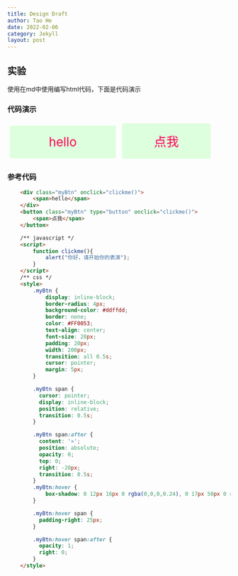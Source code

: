 ```yaml
---
title: Design Draft
author: Tao He
date: 2022-02-06
category: Jekyll
layout: post
---
```


## 实验
使用在md中使用编写html代码，下面是代码演示

### 代码演示

<div class="myBtn" onclick="clickme()"><span>hello</span></div>
<button class="myBtn" type="button" onclick="clickme()">
<span>点我</span>
</button>

### 参考代码

```html
    <div class="myBtn" onclick="clickme()">
        <span>hello</span>
    </div>
    <button class="myBtn" type="button" onclick="clickme()">
        <span>点我</span>
    </button>

    /** javascript */
    <script>
	    function clickme(){
		    alert("你好，请开始你的表演");
	    }
    </script>
    /** css */
    <style>
        .myBtn {
            display: inline-block;
            border-radius: 4px;
            background-color: #ddffdd;
            border: none;
            color: #FF0053;
            text-align: center;
            font-size: 28px;
            padding: 20px;
            width: 200px;
            transition: all 0.5s;
            cursor: pointer;
            margin: 5px;
        }           

        .myBtn span {
          cursor: pointer;
          display: inline-block;
          position: relative;
          transition: 0.5s;
        }

        .myBtn span:after {
          content: '»';
          position: absolute;
          opacity: 0;
          top: 0;
          right: -20px;
          transition: 0.5s;
        }
        .myBtn:hover {
            box-shadow: 0 12px 16px 0 rgba(0,0,0,0.24), 0 17px 50px 0 rgba(0,0,0,0.19);
        }

        .myBtn:hover span {
          padding-right: 25px;
        }

        .myBtn:hover span:after {
          opacity: 1;
          right: 0;
        }
    </style>

```

<script>
	function clickme(){
		alert("你好，请开始你的表演");
	}
</script>
<style>
.myBtn {
  display: inline-block;
  border-radius: 4px;
  background-color: #ddffdd;
  border: none;
  color: #FF0053;
  text-align: center;
  font-size: 28px;
  padding: 20px;
  width: 200px;
  transition: all 0.5s;
  cursor: pointer;
  margin: 5px;
}

.myBtn span {
  cursor: pointer;
  display: inline-block;
  position: relative;
  transition: 0.5s;
}

.myBtn span:after {
  content: '»';
  position: absolute;
  opacity: 0;
  top: 0;
  right: -20px;
  transition: 0.5s;
}
.myBtn:hover {
    box-shadow: 0 12px 16px 0 rgba(0,0,0,0.24), 0 17px 50px 0 rgba(0,0,0,0.19);
}

.myBtn:hover span {
  padding-right: 25px;
}

.myBtn:hover span:after {
  opacity: 1;
  right: 0;
}
</style>

